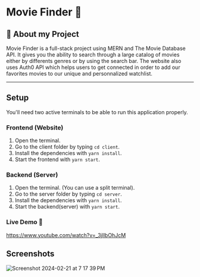 # Movie Finder 🎥

## 🦉 About my Project

Movie Finder is a full-stack project using MERN and The Movie Database API.
It gives you the ability to search through a large catalog of movies either by differents genres or by
using the search bar. The website also uses Auth0 API which helps users to get connected in order to add our favorites
movies to our unique and personnalized watchlist.

---

## Setup

You'll need two active terminals to be able to run this application properly.

### Frontend (Website)

1. Open the terminal.
2. Go to the client folder by typing `cd client`.
3. Install the dependencies with `yarn install`.
4. Start the frontend with `yarn start`.

### Backend (Server)

1. Open the terminal. (You can use a split terminal).
2. Go to the server folder by typing `cd server`.
3. Install the dependencies with `yarn install`.
4. Start the backend(server) with `yarn start`.

### Live Demo 📀

https://www.youtube.com/watch?v=_3jllbOhJcM

## Screenshots

![Screenshot 2024-02-21 at 7 17 39 PM](https://github.com/anabassoua/final-project/assets/48926271/7d2fc7d4-6d2c-47c9-ac22-20bea123b81d)
